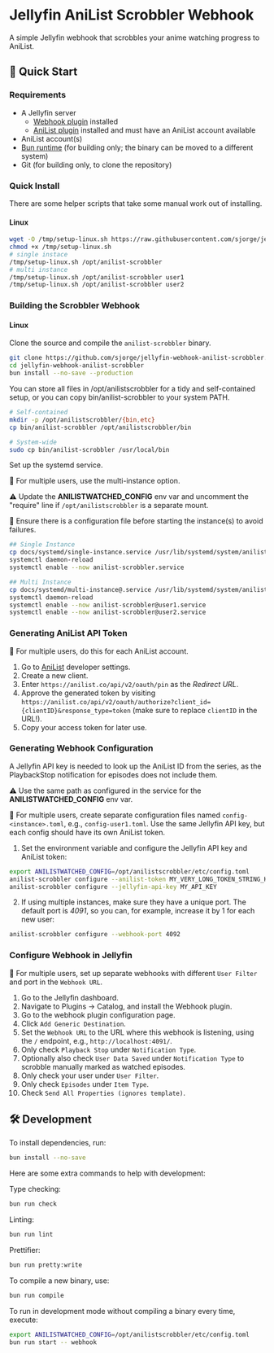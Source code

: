 # Jellyfin AniList Scrobbler Webhook

A simple Jellyfin webhook that scrobbles your anime watching progress to AniList.

## 🚀 Quick Start

### Requirements
- A Jellyfin server
  - [Webhook plugin](https://jellyfin.org/docs/general/server/notifications/) installed
  - [AniList plugin](https://github.com/jellyfin/jellyfin-plugin-anilist) installed and must have an AniList account available
- AniList account(s)
- [Bun runtime](https://bun.sh/) (for building only; the binary can be moved to a different system)
- Git (for building only, to clone the repository)

### Quick Install

There are some helper scripts that take some manual work out of installing.

#### Linux

```bash
wget -O /tmp/setup-linux.sh https://raw.githubusercontent.com/sjorge/jellyfin-webhook-anilist-scrobbler/refs/heads/main/docs/scripts/setup-linux.sh
chmod +x /tmp/setup-linux.sh
# single instace
/tmp/setup-linux.sh /opt/anilist-scrobbler
# multi instance
/tmp/setup-linux.sh /opt/anilist-scrobbler user1
/tmp/setup-linux.sh /opt/anilist-scrobbler user2
```

### Building the Scrobbler Webhook

#### Linux

Clone the source and compile the `anilist-scrobbler` binary.

```bash
git clone https://github.com/sjorge/jellyfin-webhook-anilist-scrobbler.git
cd jellyfin-webhook-anilist-scrobbler
bun install --no-save --production
```

You can store all files in /opt/anilistscrobbler for a tidy and self-contained setup, or you can copy bin/anilist-scrobbler to your system PATH.

```bash
# Self-contained
mkdir -p /opt/anilistscrobbler/{bin,etc}
cp bin/anilist-scrobbler /opt/anilistscrobbler/bin

# System-wide
sudo cp bin/anilist-scrobbler /usr/local/bin
```

Set up the systemd service.

📝 For multiple users, use the multi-instance option.

⚠️ Update the **ANILISTWATCHED_CONFIG** env var and uncomment the "require" line if `/opt/anilistscrobbler` is a separate mount.

🛑 Ensure there is a configuration file before starting the instance(s) to avoid failures.

```bash
## Single Instance
cp docs/systemd/single-instance.service /usr/lib/systemd/system/anilist-scrobbler.service
systemctl daemon-reload
systemctl enable --now anilist-scrobbler.service

## Multi Instance
cp docs/systemd/multi-instance@.service /usr/lib/systemd/system/anilist-scrobbler@.service
systemctl daemon-reload
systemctl enable --now anilist-scrobbler@user1.service
systemctl enable --now anilist-scrobbler@user2.service
```

### Generating AniList API Token

📝 For multiple users, do this for each AniList account.

1. Go to [AniList](https://anilist.co/settings/developer) developer settings.
1. Create a new client.
1. Enter `https://anilist.co/api/v2/oauth/pin` as the *Redirect URL*.
1. Approve the generated token by visiting `https://anilist.co/api/v2/oauth/authorize?client_id={clientID}&response_type=token` (make sure to replace `clientID` in the URL!).
1. Copy your access token for later use.

### Generating Webhook Configuration

A Jellyfin API key is needed to look up the AniList ID from the series, as the PlaybackStop notification for episodes does not include them.

⚠️ Use the same path as configured in the service for the **ANILISTWATCHED_CONFIG** env var.

📝 For multiple users, create separate configuration files named `config-<instance>.toml`, e.g., `config-user1.toml`. Use the same Jellyfin API key, but each config should have its own AniList token.

1. Set the environment variable and configure the Jellyfin API key and AniList token:

```bash
export ANILISTWATCHED_CONFIG=/opt/anilistscrobbler/etc/config.toml
anilist-scrobbler configure --anilist-token MY_VERY_LONG_TOKEN_STRING_HERE
anilist-scrobbler configure --jellyfin-api-key MY_API_KEY
```

2. If using multiple instances, make sure they have a unique port. The default port is *4091*, so you can, for example, increase it by 1 for each new user:

```bash
anilist-scrobbler configure --webhook-port 4092
```

### Configure Webhook in Jellyfin

📝 For multiple users, set up separate webhooks with different `User Filter` and port in the `Webhook URL`.

1. Go to the Jellyfin dashboard.
1. Navigate to Plugins -> Catalog, and install the Webhook plugin.
1. Go to the webhook plugin configuration page.
1. Click `Add Generic Destination`.
1. Set the `Webhook URL` to the URL where this webhook is listening, using the `/` endpoint, e.g., `http://localhost:4091/`.
1. Only check `Playback Stop` under `Notification Type`.
1. Optionally also check `User Data Saved` under `Notification Type` to scrobble manually marked as watched episodes.
1. Only check your user under `User Filter`.
1. Only check `Episodes` under `Item Type`.
1. Check `Send All Properties (ignores template)`.

## 🛠️ Development

To install dependencies, run:
```bash
bun install --no-save
```

Here are some extra commands to help with development:

Type checking:
```bash
bun run check
```

Linting:
```bash
bun run lint
```

Prettifier:
```bash
bun run pretty:write
```

To compile a new binary, use:
```bash
bun run compile
```

To run in development mode without compiling a binary every time, execute:
```bash
export ANILISTWATCHED_CONFIG=/opt/anilistscrobbler/etc/config.toml
bun run start -- webhook
```
